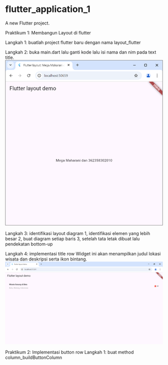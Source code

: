 # flutter_application_1

A new Flutter project.

Praktikum 1: Membangun Layout di flutter

Langkah 1: buatlah project flutter baru dengan nama layout_flutter

Langkah 2: buka main.dart lalu ganti kode lalu isi nama dan nim pada text title.
![Screenshot flutter_application_1](images/layout.png)

Langkah 3: identifikasi layout diagram
1, identifikasi elemen yang lebih besar
2, buat diagram setiap baris
3, setelah tata letak dibuat lalu pendekatan bottom-up

Langkah 4: implementasi title row 
Widget ini akan menampilkan judul lokasi wisata dan deskripsi serta ikon bintang.
![Screenshot flutter_application_1](images/title.png)



Praktikum 2: Implementasi button row 
Langkah 1: buat method column_buildButtonColumn


